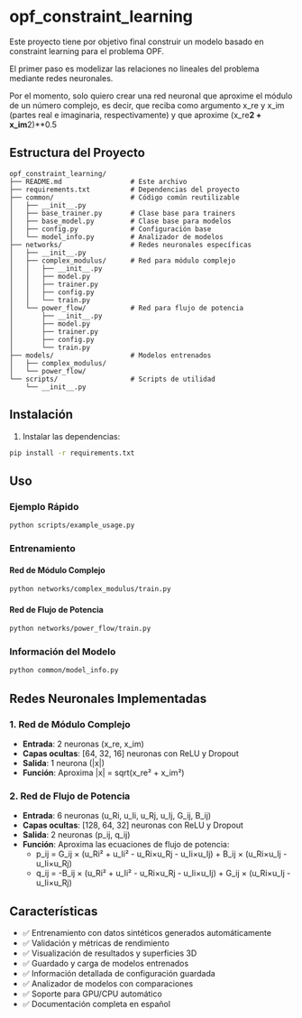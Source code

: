 # opf_constraint_learning

Este proyecto tiene por objetivo final construir un modelo basado en constraint learning para el problema OPF.

El primer paso es modelizar las relaciones no lineales del problema mediante redes neuronales.

Por el momento, solo quiero crear una red neuronal que aproxime el módulo de un número complejo, es decir, que reciba como argumento x_re y x_im (partes real e imaginaria, respectivamente) y que aproxime (x_re**2 + x_im**2)**0.5

## Estructura del Proyecto

```
opf_constraint_learning/
├── README.md                 # Este archivo
├── requirements.txt          # Dependencias del proyecto
├── common/                   # Código común reutilizable
│   ├── __init__.py
│   ├── base_trainer.py       # Clase base para trainers
│   ├── base_model.py         # Clase base para modelos
│   ├── config.py             # Configuración base
│   └── model_info.py         # Analizador de modelos
├── networks/                 # Redes neuronales específicas
│   ├── __init__.py
│   ├── complex_modulus/      # Red para módulo complejo
│   │   ├── __init__.py
│   │   ├── model.py
│   │   ├── trainer.py
│   │   ├── config.py
│   │   └── train.py
│   └── power_flow/           # Red para flujo de potencia
│       ├── __init__.py
│       ├── model.py
│       ├── trainer.py
│       ├── config.py
│       └── train.py
├── models/                   # Modelos entrenados
│   ├── complex_modulus/
│   └── power_flow/
└── scripts/                  # Scripts de utilidad
    └── __init__.py
```

## Instalación

1. Instalar las dependencias:
```bash
pip install -r requirements.txt
```

## Uso

### Ejemplo Rápido
```bash
python scripts/example_usage.py
```

### Entrenamiento

#### Red de Módulo Complejo
```bash
python networks/complex_modulus/train.py
```

#### Red de Flujo de Potencia
```bash
python networks/power_flow/train.py
```

### Información del Modelo
```bash
python common/model_info.py
```

## Redes Neuronales Implementadas

### 1. Red de Módulo Complejo
- **Entrada**: 2 neuronas (x_re, x_im)
- **Capas ocultas**: [64, 32, 16] neuronas con ReLU y Dropout
- **Salida**: 1 neurona (|x|)
- **Función**: Aproxima |x| = sqrt(x_re² + x_im²)

### 2. Red de Flujo de Potencia
- **Entrada**: 6 neuronas (u_Ri, u_Ii, u_Rj, u_Ij, G_ij, B_ij)
- **Capas ocultas**: [128, 64, 32] neuronas con ReLU y Dropout
- **Salida**: 2 neuronas (p_ij, q_ij)
- **Función**: Aproxima las ecuaciones de flujo de potencia:
  - p_ij = G_ij × (u_Ri² + u_Ii² - u_Ri×u_Rj - u_Ii×u_Ij) + B_ij × (u_Ri×u_Ij - u_Ii×u_Rj)
  - q_ij = -B_ij × (u_Ri² + u_Ii² - u_Ri×u_Rj - u_Ii×u_Ij) + G_ij × (u_Ri×u_Ij - u_Ii×u_Rj)

## Características

- ✅ Entrenamiento con datos sintéticos generados automáticamente
- ✅ Validación y métricas de rendimiento
- ✅ Visualización de resultados y superficies 3D
- ✅ Guardado y carga de modelos entrenados
- ✅ Información detallada de configuración guardada
- ✅ Analizador de modelos con comparaciones
- ✅ Soporte para GPU/CPU automático
- ✅ Documentación completa en español